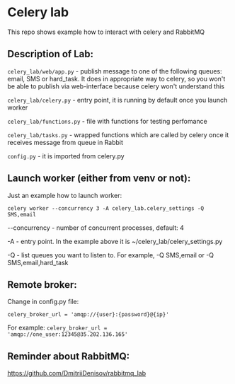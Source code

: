 # Celery lab
This repo shows example how to interact with celery and RabbitMQ

## Description of Lab:
`celery_lab/web/app.py` - publish message to one of the following queues: email, SMS or hard_task. It does in appropriate way to celery, so you won't be able to publish via web-interface because celery won't understand this

`celery_lab/celery.py` - entry point, it is running by default once you launch worker

`celery_lab/functions.py` - file with functions for testing perfomance

`celery_lab/tasks.py` - wrapped functions which are called by celery once it receives message from queue in Rabbit

`config.py` - it is imported from celery.py

## Launch worker (either from venv or not):
Just an example how to launch worker:

```celery worker --concurrency 3 -A celery_lab.celery_settings -Q SMS,email```

--concurrency - number of concurrent processes, default: 4

-A - entry point. In the example above it is ~/celery_lab/celery_settings.py

-Q - list queues you want to listen to. For example, -Q SMS,email or -Q SMS,email,hard_task

## Remote broker:
Change in config.py file: 

``` celery_broker_url = 'amqp://{user}:{password}@{ip}' ```

For example:
``` celery_broker_url = 'amqp://one_user:12345@35.202.136.165' ```

## Reminder about RabbitMQ:
https://github.com/DmitriiDenisov/rabbitmq_lab

